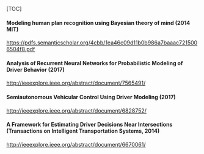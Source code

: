 [TOC]



#### Modeling human plan recognition using Bayesian theory of mind (2014 MIT)
https://pdfs.semanticscholar.org/4cbb/1ea46c09d11b0b986a7baaac7215006504f8.pdf

#### Analysis of Recurrent Neural Networks for Probabilistic Modeling of Driver Behavior (2017)
http://ieeexplore.ieee.org/abstract/document/7565491/

#### Semiautonomous Vehicular Control Using Driver Modeling (2017)
http://ieeexplore.ieee.org/abstract/document/6828752/

#### A Framework for Estimating Driver Decisions Near Intersections (Transactions on Intelligent Transportation Systems, 2014)
http://ieeexplore.ieee.org/abstract/document/6670061/
